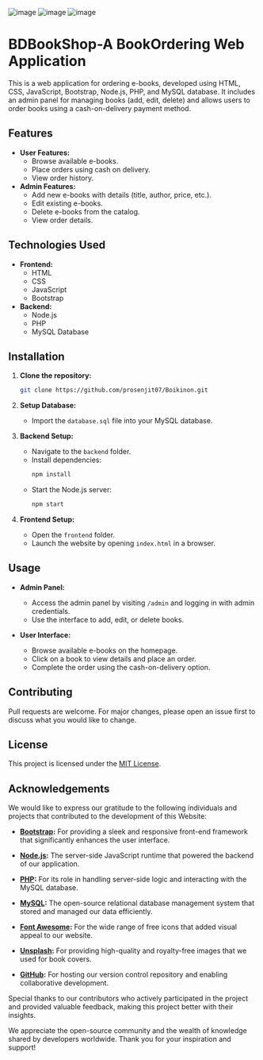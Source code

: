 ![image](https://github.com/prosenjit07/Boikinon/assets/98583038/f45b3c2f-9bc9-493b-a4f3-42f127badb80)
![image](https://github.com/prosenjit07/Boikinon/assets/98583038/e2f77d73-846f-47ce-8536-087ff471aef2)
![image](https://github.com/prosenjit07/Boikinon/assets/98583038/4d259137-ce3a-4758-9d47-ce3528595d62)



# BDBookShop-A BookOrdering Web Application

This is a web application for ordering e-books, developed using HTML, CSS, JavaScript, Bootstrap, Node.js, PHP, and MySQL database. It includes an admin panel for managing books (add, edit, delete) and allows users to order books using a cash-on-delivery payment method.

## Features

- **User Features:**
  - Browse available e-books.
  - Place orders using cash on delivery.
  - View order history.
- **Admin Features:**
  - Add new e-books with details (title, author, price, etc.).
  - Edit existing e-books.
  - Delete e-books from the catalog.
  - View order details.

## Technologies Used

- **Frontend:**
  - HTML
  - CSS
  - JavaScript
  - Bootstrap
- **Backend:**
  - Node.js
  - PHP
  - MySQL Database

## Installation

1. **Clone the repository:**
   ```bash
   git clone https://github.com/prosenjit07/Boikinon.git
   ```

2. **Setup Database:**
   - Import the `database.sql` file into your MySQL database.

3. **Backend Setup:**
   - Navigate to the `backend` folder.
   - Install dependencies:
     ```bash
     npm install
     ```
   - Start the Node.js server:
     ```bash
     npm start
     ```

4. **Frontend Setup:**
   - Open the `frontend` folder.
   - Launch the website by opening `index.html` in a browser.

## Usage

- **Admin Panel:**
  - Access the admin panel by visiting `/admin` and logging in with admin credentials.
  - Use the interface to add, edit, or delete books.

- **User Interface:**
  - Browse available e-books on the homepage.
  - Click on a book to view details and place an order.
  - Complete the order using the cash-on-delivery option.

## Contributing

Pull requests are welcome. For major changes, please open an issue first to discuss what you would like to change.

## License

This project is licensed under the [MIT License](LICENSE).

## Acknowledgements

We would like to express our gratitude to the following individuals and projects that contributed to the development of this Website:

- **[Bootstrap](https://getbootstrap.com/):** For providing a sleek and responsive front-end framework that significantly enhances the user interface.

- **[Node.js](https://nodejs.org/):** The server-side JavaScript runtime that powered the backend of our application.

- **[PHP](https://www.php.net/):** For its role in handling server-side logic and interacting with the MySQL database.

- **[MySQL](https://www.mysql.com/):** The open-source relational database management system that stored and managed our data efficiently.

- **[Font Awesome](https://fontawesome.com/):** For the wide range of free icons that added visual appeal to our website.

- **[Unsplash](https://unsplash.com/):** For providing high-quality and royalty-free images that we used for book covers.

- **[GitHub](https://github.com/):** For hosting our version control repository and enabling collaborative development.

Special thanks to our contributors who actively participated in the project and provided valuable feedback, making this project better with their insights.

We appreciate the open-source community and the wealth of knowledge shared by developers worldwide. Thank you for your inspiration and support!

